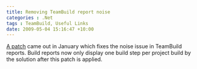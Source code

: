 ```yaml
---
title: Removing TeamBuild report noise
categories : .Net
tags : TeamBuild, Useful Links
date: 2009-05-04 15:16:47 +10:00
---
```


[A patch][0] came out in January which fixes the noise issue in TeamBuild reports. Build reports now only display one build step per project build by the solution after this patch is applied.

[0]: http://code.msdn.microsoft.com/KB958845
